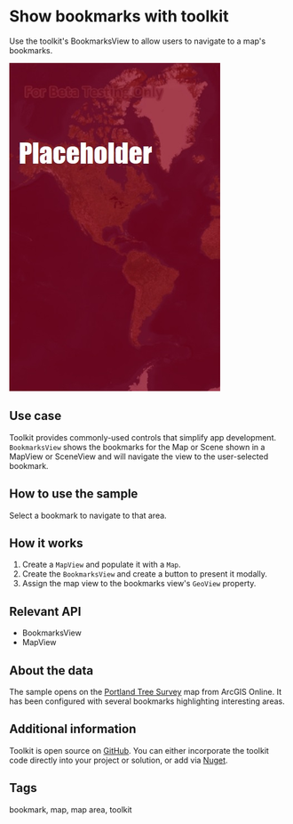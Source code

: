 # Show bookmarks with toolkit

Use the toolkit's BookmarksView to allow users to navigate to a map's bookmarks.

![Screenshot showing a map with a list of bookmarks overlaid](ShowBookmarksWithToolkit.jpg)

## Use case

Toolkit provides commonly-used controls that simplify app development. `BookmarksView` shows the bookmarks for the Map or Scene shown in a MapView or SceneView and will navigate the view to the user-selected bookmark.

## How to use the sample

Select a bookmark to navigate to that area.

## How it works

1. Create a `MapView` and populate it with a `Map`.
2. Create the `BookmarksView` and create a button to present it modally.
3. Assign the map view to the bookmarks view's `GeoView` property.

## Relevant API

* BookmarksView
* MapView

## About the data

The sample opens on the [Portland Tree Survey](https://arcgisruntime.maps.arcgis.com/home/item.html?id=16f1b8ba37b44dc3884afc8d5f454dd2) map from ArcGIS Online. It has been configured with several bookmarks highlighting interesting areas.

## Additional information

Toolkit is open source on [GitHub](https://github.com/esri/arcgis-toolkit-dotnet). You can either incorporate the toolkit code directly into your project or solution, or add via [Nuget](https://www.nuget.org/packages/Esri.ArcGISRuntime.Toolkit).

## Tags

bookmark, map, map area, toolkit
